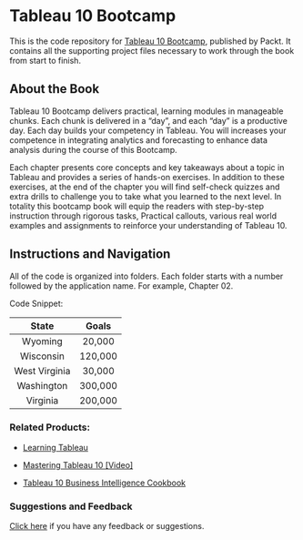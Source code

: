 # Tableau 10 Bootcamp
This is the code repository for [Tableau 10 Bootcamp](https://www.packtpub.com/big-data-and-business-intelligence/tableau-10-bootcamp?utm_source=github&utm_medium=repository&utm_content=9781787285132), published by Packt. It contains all the supporting project files necessary to work through the book from start to finish. 

## About the Book
Tableau 10 Bootcamp delivers practical, learning modules in manageable chunks. Each chunk is delivered in a “day”, and each “day” is a productive day. Each day builds your competency in Tableau. You will increases your competence in integrating analytics and forecasting to enhance data analysis during the course of this Bootcamp.

Each chapter presents core concepts and key takeaways about a topic in Tableau and provides a series of hands-on exercises. In addition to these exercises, at the end of the chapter you will find self-check quizzes and extra drills to challenge you to take what you learned to the next level. In totality this bootcamp book will equip the readers with step-by-step instruction through rigorous tasks, Practical callouts, various real world examples and assignments to reinforce your understanding of Tableau 10.

## Instructions and Navigation

All of the code is organized into folders. Each folder starts with a number followed by the application name. For example, Chapter 02.

Code Snippet:

| __State__ | **Goals** |
|:-----:|:-----:|
| Wyoming | 20,000 |
| Wisconsin	| 120,000 |
| West Virginia | 30,000 |
| Washington | 300,000 |
| Virginia | 200,000 |

### Related Products:

 * [Learning Tableau](https://www.packtpub.com/big-data-and-business-intelligence/learning-tableau?utm_source=github&utm_medium=repository&utm_content=9781784391164) 
 
 * [Mastering Tableau 10 [Video]](https://www.packtpub.com/big-data-and-business-intelligence/mastering-tableau-10-video?utm_source=github&utm_medium=repository&utm_content=9781786463531)
 
 * [Tableau 10 Business Intelligence Cookbook](https://www.packtpub.com/big-data-and-business-intelligence/tableau-10-business-intelligence-cookbook?utm_source=github&utm_medium=repository&utm_content=9781786465634)

### Suggestions and Feedback
[Click here](https://docs.google.com/forms/d/e/1FAIpQLSe5qwunkGf6PUvzPirPDtuy1Du5Rlzew23UBp2S-P3wB-GcwQ/viewform) if you have any feedback or suggestions.

